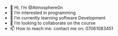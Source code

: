 - 👋 Hi, I’m @Atmosphere0n
- 👀 I’m interested in programming
- 🌱 I’m currently learning software Development
- 💞️ I’m looking to collaborate on the course
- 📫 How to reach me: contact me on: 07061083451

<!---
Atmosphere0n/Atmosphere0n is a ✨ special ✨ repository because its `README.md` (this file) appears on your GitHub profile.
You can click the Preview link to take a look at your changes.
--->
